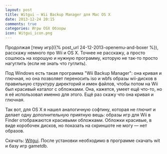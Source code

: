 ```yaml
---
layout: post
title: Witgui — Wii Backup Manager для Mac OS X
date: 2013-12-24 20:15
comments: true
categories: Игры OSX Обзоры
icon: Witgui_icon.png
---
```

Продолжая [тему игр]({% post_url 24-12-2013-openemu-and-boxer %}), расскажу немного про Wii и OS X. Точнее не расскажу, а просто сошлюсь на хорошую и нужную программу, которую не так-то просто нагуглить (если не знать что гуглить).

Под Windows есть такая программа "Wii Backup Manager": она кривая и глючная, но она позволяет переносить iso и wbfs образы wii-дисков в правильную структуру директорий и имен файлов, чтобы потом на Wii был красивый каталог с обложками. Она, кажется, умеет ещё что-то, но я её использовал именно для этого. Ещё раз скажу что она кривая и глючная.
<!--more-->

Так вот, для OS X я нашел аналогичную софтину, которая не глючит и делает одну дополнительную приятную вещь: образы игр для Wii в Finder отображаются красивыми обложками. Обложки красивые, в виде коробочек дисков, но показать на скриншоте не могу — нет образов.

Скачать: [Witgui](http://desairem.altervista.org/witgui/wordpress/). После установки необходимо в программе скачать wit и базу игр gametdb.